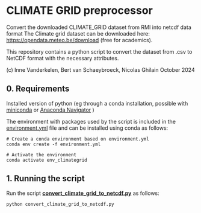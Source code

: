 # CLIMATE GRID preprocessor

Convert the downloaded CLIMATE_GRID dataset from RMI into netcdf data format
The Climate grid dataset can be downloaded here: https://opendata.meteo.be/download (free for academics). 

This repository contains a python script to convert the dataset from .csv to NetCDF format with the necessary attributes.

(c) Inne Vanderkelen, Bert van Schaeybroeck, Nicolas Ghilain
October 2024

## 0. Requirements

Installed version of python (eg through a conda installation, possible with [miniconda](https://docs.anaconda.com/miniconda/) or [Anaconda Navigator](https://www.anaconda.com/download) )

The environment with packages used by the script is included in the [environment.yml](./environent.yml) file and can be installed using conda as follows: 

```
# Create a conda environment based on environment.yml
conda env create -f environment.yml

# Activate the environment
conda activate env_climategrid
```

## 1. Running the script

Run the script **[convert_climate_grid_to_netcdf.py](./convert_climate_grid_to_netcdf.py)** as follows: 


```
python convert_climate_grid_to_netcdf.py
```

